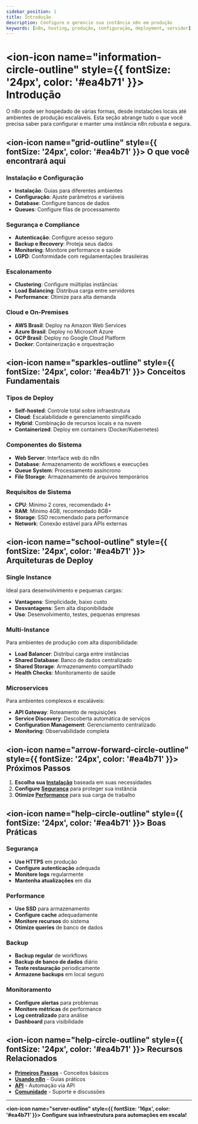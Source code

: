 ```yaml
---
sidebar_position: 1
title: Introdução
description: Configure e gerencie sua instância n8n em produção
keywords: [n8n, hosting, produção, configuração, deployment, servidor]
---
```


# <ion-icon name="information-circle-outline" style={{ fontSize: '24px', color: '#ea4b71' }}></ion-icon> Introdução

O n8n pode ser hospedado de várias formas, desde instalações locais até ambientes de produção escaláveis. Esta seção abrange tudo o que você precisa saber para configurar e manter uma instância n8n robusta e segura.

## <ion-icon name="grid-outline" style={{ fontSize: '24px', color: '#ea4b71' }}></ion-icon> O que você encontrará aqui

### Instalação e Configuração

- **Instalação**: Guias para diferentes ambientes
- **Configuração**: Ajuste parâmetros e variáveis
- **Database**: Configure bancos de dados
- **Queues**: Configure filas de processamento

### Segurança e Compliance

- **Autenticação**: Configure acesso seguro
- **Backup e Recovery**: Proteja seus dados
- **Monitoring**: Monitore performance e saúde
- **LGPD**: Conformidade com regulamentações brasileiras

### Escalonamento

- **Clustering**: Configure múltiplas instâncias
- **Load Balancing**: Distribua carga entre servidores
- **Performance**: Otimize para alta demanda

### Cloud e On-Premises

- **AWS Brasil**: Deploy na Amazon Web Services
- **Azure Brasil**: Deploy no Microsoft Azure
- **GCP Brasil**: Deploy no Google Cloud Platform
- **Docker**: Containerização e orquestração

## <ion-icon name="sparkles-outline" style={{ fontSize: '24px', color: '#ea4b71' }}></ion-icon> Conceitos Fundamentais

### Tipos de Deploy

- **Self-hosted**: Controle total sobre infraestrutura
- **Cloud**: Escalabilidade e gerenciamento simplificado
- **Hybrid**: Combinação de recursos locais e na nuvem
- **Containerized**: Deploy em containers (Docker/Kubernetes)

### Componentes do Sistema

- **Web Server**: Interface web do n8n
- **Database**: Armazenamento de workflows e execuções
- **Queue System**: Processamento assíncrono
- **File Storage**: Armazenamento de arquivos temporários

### Requisitos de Sistema

- **CPU**: Mínimo 2 cores, recomendado 4+
- **RAM**: Mínimo 4GB, recomendado 8GB+
- **Storage**: SSD recomendado para performance
- **Network**: Conexão estável para APIs externas

## <ion-icon name="school-outline" style={{ fontSize: '24px', color: '#ea4b71' }}></ion-icon> Arquiteturas de Deploy

### Single Instance

Ideal para desenvolvimento e pequenas cargas:

- **Vantagens**: Simplicidade, baixo custo
- **Desvantagens**: Sem alta disponibilidade
- **Uso**: Desenvolvimento, testes, pequenas empresas

### Multi-Instance

Para ambientes de produção com alta disponibilidade:

- **Load Balancer**: Distribui carga entre instâncias
- **Shared Database**: Banco de dados centralizado
- **Shared Storage**: Armazenamento compartilhado
- **Health Checks**: Monitoramento de saúde

### Microservices

Para ambientes complexos e escaláveis:

- **API Gateway**: Roteamento de requisições
- **Service Discovery**: Descoberta automática de serviços
- **Configuration Management**: Gerenciamento centralizado
- **Monitoring**: Observabilidade completa

## <ion-icon name="arrow-forward-circle-outline" style={{ fontSize: '24px', color: '#ea4b71' }}></ion-icon> Próximos Passos

1. **Escolha sua [Instalação](./instalacao/)** baseada em suas necessidades
2. **Configure [Segurança](./seguranca/)** para proteger sua instância
3. **Otimize [Performance](./escalonamento/)** para sua carga de trabalho

## <ion-icon name="help-circle-outline" style={{ fontSize: '24px', color: '#ea4b71' }}></ion-icon> Boas Práticas

### Segurança

- **Use HTTPS** em produção
- **Configure autenticação** adequada
- **Monitore logs** regularmente
- **Mantenha atualizações** em dia

### Performance

- **Use SSD** para armazenamento
- **Configure cache** adequadamente
- **Monitore recursos** do sistema
- **Otimize queries** de banco de dados

### Backup

- **Backup regular** de workflows
- **Backup de banco de dados** diário
- **Teste restauração** periodicamente
- **Armazene backups** em local seguro

### Monitoramento

- **Configure alertas** para problemas
- **Monitore métricas** de performance
- **Log centralizado** para análise
- **Dashboard** para visibilidade

## <ion-icon name="help-circle-outline" style={{ fontSize: '24px', color: '#ea4b71' }}></ion-icon> Recursos Relacionados

- **[Primeiros Passos](../primeiros-passos/)** - Conceitos básicos
- **[Usando n8n](../usando-n8n/index.md)** - Guias práticos
- **[API](../api/)** - Automação via API
- **[Comunidade](../comunidade/)** - Suporte e discussões

---

**<ion-icon name="server-outline" style={{ fontSize: '16px', color: '#ea4b71' }}></ion-icon> Configure sua infraestrutura para automações em escala!**
